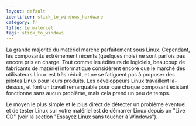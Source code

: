 ```yaml
---
layout: default
identifier: stick_to_windows_hardware
category: fr
title: Le matériel
tags: stick_to_windows
---
```


La grande majorité du matériel marche parfaitement sous Linux. 
Cependant, les composants extrêmement récents (quelques mois) ne 
sont parfois pas encore pris en charge. Tout comme les éditeurs de 
logiciels, beaucoup de fabricants de matériel informatique 
considèrent encore que le marché des utilisateurs Linux est très 
réduit, et ne se fatiguent pas à proposer des pilotes Linux pour 
leurs produits. Les développeurs Linux travaillent là-dessus, et 
font un travail remarquable pour que chaque composant existant 
fonctionne sans aucun problème, mais cela prend un peu de temps.

Le moyen le plus simple et le plus direct de détecter un problème 
éventuel et de tester Linux sur votre matériel est de démarrer Linux 
depuis un "Live CD" (voir la section "Essayez Linux sans toucher à 
Windows").

